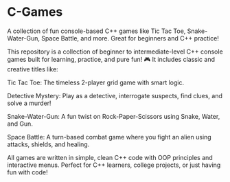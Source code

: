 # C-Games
A collection of fun console-based C++ games like Tic Tac Toe, Snake-Water-Gun, Space Battle, and more. Great for beginners and C++ practice!

This repository is a collection of beginner to intermediate-level C++ console games built for learning, practice, and pure fun! 🎮
It includes classic and creative titles like:

Tic Tac Toe: The timeless 2-player grid game with smart logic.

Detective Mystery: Play as a detective, interrogate suspects, find clues, and solve a murder!

Snake-Water-Gun: A fun twist on Rock-Paper-Scissors using Snake, Water, and Gun.

Space Battle: A turn-based combat game where you fight an alien using attacks, shields, and healing.

All games are written in simple, clean C++ code with OOP principles and interactive menus.
Perfect for C++ learners, college projects, or just having fun with code!
